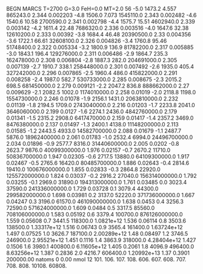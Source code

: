 BEGN
MARCS T=2700 G=3.0 FeH=0.0 MT=2.0
                  56
-5.0 1473.2 4.557 865243.0 2.344 0.002203 
-4.8 1506.0 7.073 1545110.0 2.343 0.002482 
-4.6 1540.6 10.58 2700590.0 2.341 0.002798 
-4.4 1575.7 15.51 4602940.0 2.339 0.003142 
-4.2 1611.4 22.48 7686320.0 2.336 0.003516 
-4.0 1647.6 32.38 12610200.0 2.333 0.00392 
-3.8 1684.4 46.48 20390500.0 2.33 0.004356 
-3.6 1722.1 66.61 32608100.0 2.326 0.004826 
-3.4 1760.8 95.46 51748400.0 2.322 0.005334 
-3.2 1800.9 136.9 81782200.0 2.317 0.005885 
-3.0 1843.1 196.4 129276000.0 2.311 0.006486 
-2.9 1864.7 235.3 162478000.0 2.308 0.006804 
-2.8 1887.3 282.0 204691000.0 2.305 0.007139 
-2.7 1910.7 338.1 258448000.0 2.301 0.007492 
-2.6 1935.0 405.4 327242000.0 2.296 0.007865 
-2.5 1960.4 486.0 415822000.0 2.291 0.008258 
-2.4 1987.0 582.7 530733000.0 2.285 0.008675 
-2.3 2015.2 698.5 681450000.0 2.279 0.009121 
-2.2 2047.2 836.8 888662000.0 2.27 0.009629 
-2.1 2082.5 1002.0 1174010000.0 2.258 0.01019 
-2.0 2118.8 1198.0 1554730000.0 2.246 0.01078 
-1.9 2156.1 1431.0 2063810000.0 2.232 0.01139 
-1.8 2194.5 1709.0 2743040000.0 2.216 0.01203 
-1.7 2233.8 2041.0 3646060000.0 2.199 0.0127 
-1.6 2274.1 2436.0 4842760000.0 2.179 0.01341 
-1.5 2315.2 2908.0 6417470000.0 2.159 0.01417 
-1.4 2357.2 3469.0 8476380000.0 2.137 0.01497 
-1.3 2400.1 4138.0 11148200000.0 2.113 0.01585 
-1.2 2443.5 4933.0 14582700000.0 2.088 0.01679 
-1.1 2487.7 5876.0 18962400000.0 2.061 0.01783 
-1.0 2532.4 6994.0 24496700000.0 2.034 0.01896 
-0.9 2577.7 8316.0 31440600000.0 2.005 0.0202 
-0.8 2623.7 9876.0 40099300000.0 1.976 0.02157 
-0.7 2670.2 11710.0 50836700000.0 1.947 0.02305 
-0.6 2717.5 13880.0 64109300000.0 1.917 0.02467 
-0.5 2765.6 16420.0 80485700000.0 1.886 0.02643 
-0.4 2814.6 19410.0 100676000000.0 1.855 0.02833 
-0.3 2864.8 22920.0 125572000000.0 1.824 0.03037 
-0.2 2916.2 27040.0 156314000000.0 1.792 0.03255 
-0.1 2969.0 31890.0 194313000000.0 1.761 0.03485 
0.0 3023.4 37590.0 241336000000.0 1.729 0.03728 
0.1 3079.4 44300.0 299582000000.0 1.698 0.03981 
0.2 3137.0 52220.0 371736000000.0 1.667 0.04247 
0.3 3196.0 61570.0 461090000000.0 1.638 0.0453 
0.4 3256.3 72590.0 571624000000.0 1.609 0.0484 
0.5 3317.5 85560.0 708106000000.0 1.583 0.05192 
0.6 3379.4 100700.0 876126000000.0 1.559 0.05608 
0.7 3441.5 118300.0 1.0821e+12 1.536 0.06114 
0.8 3503.6 138500.0 1.33317e+12 1.516 0.06743 
0.9 3565.4 161400.0 1.63724e+12 1.497 0.07525 
1.0 3626.7 187100.0 2.00289e+12 1.48 0.08497 
1.2 3746.5 246900.0 2.95521e+12 1.451 0.1116 
1.4 3863.9 318000.0 4.28404e+12 1.427 0.1506 
1.6 3980.1 400800.0 6.11605e+12 1.405 0.2061 
1.8 4096.9 496400.0 8.63256e+12 1.387 0.2836 
2.0 4216.7 606400.0 1.20992e+13 1.37 0.3901 
200000.00
natoms              0      0.00
nmol          12
          101.         106.       107.      108.         606.        607.        608.
          707.         708.       808.    10108.       60808.
